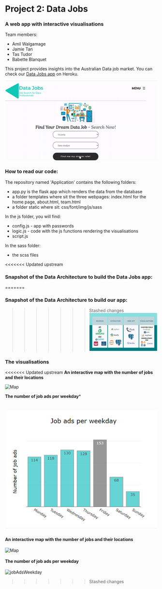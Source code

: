 # Project 2: Data Jobs #
### A web app with interactive visualisations ###

Team members: 
- Amil Walgamage
- Jamie Tan
- Tas Tudor
- Babette Blanquet

This project provides insights into the Australian Data job market. You can check our [Data Jobs app](https://datajobs-au.herokuapp.com/) on Heroku.

![App](Application/static/img/website-gif.gif)

### How to read our code: ###

The repository named 'Application' contains the following folders:
- app.py is the flask app which renders the data from the database
- a folder templates where sit the three webpages: index.html for the home page, about.html, team.html
- a folder static where sit: css/font/img/js/sass

In the js folder, you will find:
- config.js - app with passwords
- logic.js - code with the js functions rendering the visualisations
- script.js

In the sass folder:
- the scss files

<<<<<<< Updated upstream
### Snapshot of the Data Architecture to build the Data Jobs app: ###
=======
### Snapshot of the Data Architecture to build our app: ###
>>>>>>> Stashed changes
![DataArchitecture](Application/static/img/dataArchitecture.PNG)

### The visualisations ###

<<<<<<< Updated upstream
**An interactive map with the number of jobs and their locations**

![Map](Application/static/img/map-1loop.gif)

**The number of job ads per weekday***

![jobAdsWeekday](Application/static/img/weekdays.PNG)
=======
#### An interactive map with the number of jobs and their locations ####

![Map](Application/static/img/map-1loop.gif)

#### The number of job ads per weekday #####

![jobAdsWeekday](Application/static/img/weekday.PNG)
>>>>>>> Stashed changes
